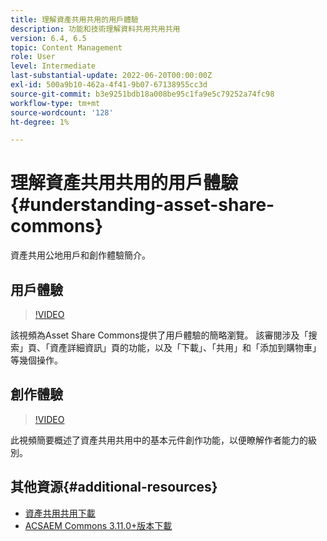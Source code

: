 ```yaml
---
title: 理解資產共用共用的用戶體驗
description: 功能和技術理解資料共用共用共用
version: 6.4, 6.5
topic: Content Management
role: User
level: Intermediate
last-substantial-update: 2022-06-20T00:00:00Z
exl-id: 500a9b10-462a-4f41-9b07-67138955cc3d
source-git-commit: b3e9251bdb18a008be95c1fa9e5c79252a74fc98
workflow-type: tm+mt
source-wordcount: '128'
ht-degree: 1%

---
```


# 理解資產共用共用的用戶體驗{#understanding-asset-share-commons}

資產共用公地用戶和創作體驗簡介。

## 用戶體驗

>[!VIDEO](https://video.tv.adobe.com/v/20497?quality=12&learn=on)

該視頻為Asset Share Commons提供了用戶體驗的簡略瀏覽。 該審閱涉及「搜索」頁、「資產詳細資訊」頁的功能，以及「下載」、「共用」和「添加到購物車」等幾個操作。

## 創作體驗

>[!VIDEO](https://video.tv.adobe.com/v/20498?quality=12&learn=on)

此視頻簡要概述了資產共用共用中的基本元件創作功能，以便瞭解作者能力的級別。

## 其他資源{#additional-resources}

* [資產共用共用下載](https://github.com/Adobe-Marketing-Cloud/asset-share-commons/releases)
* [ACSAEM Commons 3.11.0+版本下載](https://github.com/Adobe-Consulting-Services/acs-aem-commons/releases)

